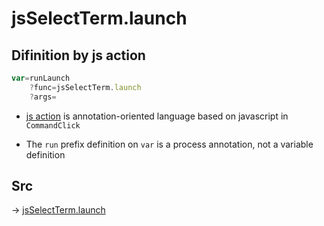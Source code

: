 # jsSelectTerm.launch

## Difinition by js action

```js.js
var=runLaunch
	?func=jsSelectTerm.launch
	?args=

```

- [js action](#) is annotation-oriented language based on javascript in `CommandClick`

- The `run` prefix definition on `var` is a process annotation, not a variable definition

## Src

-> [jsSelectTerm.launch](https://github.com/puutaro/CommandClick/blob/master/app/src/main/java/com/puutaro/commandclick/fragment_lib/terminal_fragment/js_interface/system/JsSelectTerm.kt#L25)


